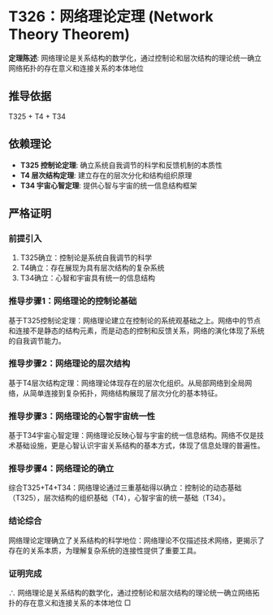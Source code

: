 # T326：网络理论定理 (Network Theory Theorem)

**定理陈述**: 网络理论是关系结构的数学化，通过控制论和层次结构的理论统一确立网络拓扑的存在意义和连接关系的本体地位

## 推导依据
T325 + T4 + T34

## 依赖理论
- **T325 控制论定理**: 确立系统自我调节的科学和反馈机制的本质性
- **T4 层次结构定理**: 建立存在的层次分化和结构组织原理
- **T34 宇宙心智定理**: 提供心智与宇宙的统一信息结构框架

## 严格证明

### 前提引入
1. T325确立：控制论是系统自我调节的科学
2. T4确立：存在展现为具有层次结构的复杂系统
3. T34确立：心智和宇宙具有统一的信息结构

### 推导步骤1：网络理论的控制论基础
基于T325控制论定理：网络理论建立在控制论的系统观基础之上。网络中的节点和连接不是静态的结构元素，而是动态的控制和反馈关系，网络的演化体现了系统的自我调节能力。

### 推导步骤2：网络理论的层次结构
基于T4层次结构定理：网络理论体现存在的层次化组织。从局部网络到全局网络，从简单连接到复杂拓扑，网络结构展现了层次分化的基本特征。

### 推导步骤3：网络理论的心智宇宙统一性
基于T34宇宙心智定理：网络理论反映心智与宇宙的统一信息结构。网络不仅是技术基础设施，更是心智认识宇宙关系结构的基本方式，体现了信息处理的普遍性。

### 推导步骤4：网络理论的确立
综合T325+T4+T34：网络理论通过三重基础得以确立：控制论的动态基础（T325），层次结构的组织基础（T4），心智宇宙的统一基础（T34）。

### 结论综合
网络理论定理确立了关系结构的科学地位：网络理论不仅描述技术网络，更揭示了存在的关系本质，为理解复杂系统的连接性提供了重要工具。

### 证明完成
∴ 网络理论是关系结构的数学化，通过控制论和层次结构的理论统一确立网络拓扑的存在意义和连接关系的本体地位 □